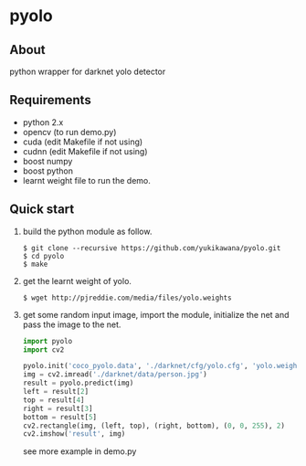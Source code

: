 # pyolo
## About
python wrapper for darknet yolo detector

## Requirements
* python 2.x
* opencv (to run demo.py)
* cuda (edit Makefile if not using)
* cudnn (edit Makefile if not using)
* boost numpy
* boost python
* learnt weight file to run the demo.

## Quick start
1. build the python module as follow.  
     ```
     $ git clone --recursive https://github.com/yukikawana/pyolo.git  
     $ cd pyolo  
     $ make  
    ```
    
2. get the learnt weight of yolo. 
     ```
     $ wget http://pjreddie.com/media/files/yolo.weights
     ```
     
3. get some random input image, import the module, initialize the net and pass the image to the net.
     ```python
     import pyolo
     import cv2
     
     pyolo.init('coco_pyolo.data', './darknet/cfg/yolo.cfg', 'yolo.weights')
     img = cv2.imread('./darknet/data/person.jpg')
     result = pyolo.predict(img)
     left = result[2]
     top = result[4]
     right = result[3]
     bottom = result[5]
     cv2.rectangle(img, (left, top), (right, bottom), (0, 0, 255), 2)
     cv2.imshow('result', img)
     ```
     see more example in demo.py

